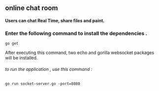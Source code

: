 ## online chat room
#### Users can chat   Real Time, share files and paint.
### Enter the following command to install the dependencies .  

`go get`

After executing this command, two echo and gorilla websocket packages will be installed.

###### to run the application , use this command :
`go run socket-server.go -port=8080`














